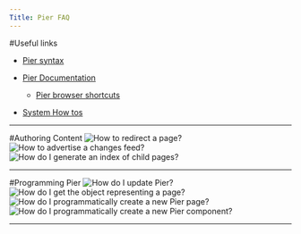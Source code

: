 ```yaml
---
Title: Pier FAQ
---
```


#Useful links

- [Pier syntax](http://scg.unibe.ch/?view=PREditorHelp)
- [Pier Documentation](http://www.piercms.com/doc)
	- [Pier browser shortcuts](http://www.piercms.com/doc/shortcuts)

- [System How tos](%base_url%/system/howto)

---
#Authoring Content
![How to redirect a page?](%base_url%/wiki/faq/pier/howToRedirectAPage)
![How to advertise a changes feed?](%base_url%/wiki/faq/pier/howToAdvertiseAChangesFeed)
![How do I generate an index of child pages?](%base_url%/wiki/faq/pier/howToListChildren)

---
#Programming Pier
![How do I update Pier?](%base_url%/wiki/faq/pier/howToUpdatePier)
![How do I get the object representing a page?](%base_url%/wiki/faq/pier/howToAccessAPageObject)
![How do I programmatically create a new Pier page?](%base_url%/wiki/faq/pier/howToCreateAPage)
![How do I programmatically create a new Pier component?](%base_url%/wiki/faq/pier/howToCreateAComponent)

---
